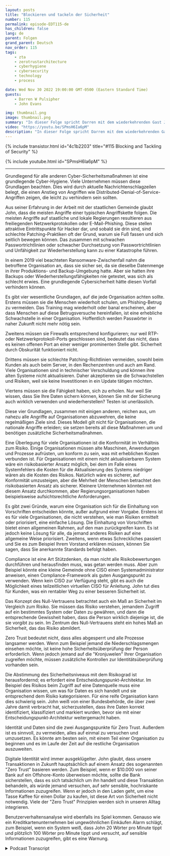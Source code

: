 ```yaml
---
layout: posts
title: "Blockieren und tackeln der Sicherheit"
number: 115
permalink: episode-EDT115-de
has_children: false
lang: de
parent: Folgen
grand_parent: Deutsch
nav_order: 115
tags:
    - zta
    - zerotrustarchitecture
    - cyberhygiene
    - cybersecurity
    - technology
    - process

date: Wed Nov 30 2022 19:00:00 GMT-0500 (Eastern Standard Time)
guests:
    - Darren W Pulsipher
    - John Evans

img: thumbnail.png
image: thumbnail.png
summary: "In dieser Folge spricht Darren mit dem wiederkehrenden Gast John Evans, Chief Technology Advisor bei World Wide Technology (WWT), über Cybersicherheit."
video: "https://youtu.be/SPmsH6Ia6pM"
description: "In dieser Folge spricht Darren mit dem wiederkehrenden Gast John Evans, Chief Technology Advisor bei World Wide Technology (WWT), über Cybersicherheit."
---
```


<div>
{% include transistor.html id="4c1b2203" title="#115 Blocking and Tackling of Security" %}

{% include youtube.html id="SPmsH6Ia6pM" %}
</div>

---

Grundlegend für alle anderen Cyber-Sicherheitsmaßnahmen ist eine grundlegende Cyber-Hygiene. Viele Unternehmen müssen diese Grundlagen beachten. Dies wird durch aktuelle Nachrichtenschlagzeilen belegt, die einen Anstieg von Angriffen wie Distributed-Denial-of-Service-Angriffen zeigen, die leicht zu verhindern sein sollten.

Aus seiner Erfahrung in der Arbeit mit der staatlichen Gemeinde glaubt John, dass die meisten Angriffe einer typischen Angriffskette folgen. Die meisten Angriffe auf staatliche und lokale Regierungen resultieren aus freiliegenden Netzwerkprotokollen oder E-Mail-Phishing. Diese stellen attraktive Eintrittspunkte für Hacker dar, und sobald sie drin sind, sind schlechte Patching-Praktiken oft der Grund, warum sie Fuß fassen und sich seitlich bewegen können. Das zusammen mit schwachen Passwortrichtlinien oder schwacher Durchsetzung von Passwortrichtlinien und Unfähigkeit zur Wiederherstellung kann zu einer Katastrophe führen.

In einem 2019 viel beachteten Ransomware-Zwischenfall nahm die betroffene Organisation an, dass sie sicher sei, da sie dieselbe Datenmenge in ihrer Produktions- und Backup-Umgebung hatte. Aber sie hatten ihre Backups oder Wiederherstellungsfähigkeiten nie getestet, was sich als schlecht erwies. Eine grundlegende Cybersicherheit hätte diesen Vorfall verhindern können.

Es gibt vier wesentliche Grundlagen, auf die jede Organisation achten sollte. Erstens müssen sie die Menschen wiederholt schulen, um Phishing-Betrug zu vermeiden. Das Training mag wiederholt oder banal erscheinen, aber dass Menschen auf diese Betrugsversuche hereinfallen, ist eine erhebliche Schwachstelle in einer Organisation. Hoffentlich werden Passwörter in naher Zukunft nicht mehr nötig sein.

Zweitens müssen sie Firewalls entsprechend konfigurieren; nur weil RTP- oder Netzwerkprotokoll-Ports geschlossen sind, bedeutet das nicht, dass es keinen offenen Port an einer weniger prominenten Stelle gibt. Sicherheit durch Obskurität funktioniert nicht.

Drittens müssen sie schlechte Patching-Richtlinien vermeiden, sowohl beim Kunden als auch beim Server, in den Rechenzentren und auch am Rand. Viele Organisationen sind in technischer Verschuldung und können ihre alten Systeme nicht aktualisieren. Daher akzeptieren sie die Schwachstellen und Risiken, weil sie keine Investitionen in ein Update tätigen möchten.

Viertens müssen sie die Fähigkeit haben, sich zu erholen. Nur weil Sie wissen, dass Sie Ihre Daten sichern können, können Sie mit der Sicherung auch wirklich verwenden und wiederherstellen? Testen ist unerlässlich.

Diese vier Grundlagen, zusammen mit einigen anderen, reichen aus, um nahezu alle Angriffe auf Organisationen abzuwehren, die keine regelmäßigen Ziele sind. Dieses Modell gilt nicht für Organisationen, die nationale Angriffe erleiden; sie setzen bereits all diese Maßnahmen um und benötigen zusätzliche Sicherheitsmaßnahmen.

Eine Überlegung für viele Organisationen ist die Konformität im Verhältnis zum Risiko. Einige Organisationen müssen alte Maschinen, Anwendungen und Prozesse aufrüsten, um konform zu sein, was mit erheblichen Kosten verbunden ist. Für Organisationen mit einem nicht aktualisierbaren System wäre ein risikobasierter Ansatz möglich, bei dem im Falle eines Systemfehlers die Kosten für die Aktualisierung des Systems niedriger wären als die Kosten des Risikos. Natürlich wäre es sicherer, auf Konformität umzusteigen, aber die Mehrheit der Menschen betrachtet den risikobasierten Ansatz als sicherer. Kleinere Unternehmen könnten mit diesem Ansatz durchkommen, aber Regierungsorganisationen haben beispielsweise aufsichtsrechtliche Anforderungen.

Es gibt zwei Gründe, warum eine Organisation sich für die Einhaltung von Vorschriften entscheiden könnte, außer aufgrund einer Vorgabe. Erstens ist es für viele Organisationen, die nicht verstehen, wie man Risiken ermittelt oder priorisiert, eine einfache Lösung. Die Einhaltung von Vorschriften bietet einen allgemeinen Rahmen, auf den man zurückgreifen kann. Es ist jedoch keine Lösung für alle, da jemand anderes Risiken auf eine allgemeine Weise priorisiert. Zweitens, wenn etwas Schreckliches passiert und Sie es zum Beispiel Ihrem Vorstand erklären müssen, können Sie sagen, dass Sie anerkannte Standards befolgt haben.

Compliance ist eine Art Stützdenken, da man nicht alle Risikobewertungen durchführen und herausfinden muss, was getan werden muss. Aber zum Beispiel könnte eine kleine Gemeinde ohne CISO einen Systemadministrator anweisen, einen Compliance-Framework als guten Ausgangspunkt zu verwenden. Wenn kein CISO zur Verfügung steht, gibt es auch die Möglichkeit eines teilzeitlichen virtuellen CISO für Anleitung. John tut dies für Kunden, was ein rentabler Weg zu einer besseren Sicherheit ist.

Das Konzept des Null-Vertrauens betrachtet auch ein Maß an Sicherheit im Vergleich zum Risiko. Sie müssen das Risiko verstehen, jemandem Zugriff auf ein bestimmtes System oder Daten zu gewähren, und dann die entsprechende Gewissheit haben, dass die Person wirklich diejenige ist, die sie vorgibt zu sein. Im Zentrum des Null-Vertrauens steht ein hohes Maß an Sicherheit, das das Risiko abmildert.

Zero Trust bedeutet nicht, dass alles abgesperrt und alle Prozesse langsamer werden. Wenn zum Beispiel jemand die Niederschlagsmengen einsehen möchte, ist keine hohe Sicherheitsüberprüfung der Person erforderlich. Wenn jedoch jemand auf die "Kronjuwelen" Ihrer Organisation zugreifen möchte, müssen zusätzliche Kontrollen zur Identitätsüberprüfung vorhanden sein.

Die Abstimmung des Sicherheitsniveaus mit dem Risikograd ist herausfordernd; es erfordert eine Entscheidungspunkt-Architektur. Im Beispiel des Risikos beim Zugriff auf eine Datenquelle muss eine Organisation wissen, um was für Daten es sich handelt und sie entsprechend dem Risiko kategorisieren. Für eine reife Organisation kann dies schwierig sein. John weiß von einer Bundesbehörde, die über zwei Jahre damit verbracht hat, sicherzustellen, dass ihre Daten korrekt identifiziert, klassifiziert und markiert wurden, bevor sie mit einer Entscheidungspunkt-Architektur weitergemacht haben.

Identität und Daten sind die zwei Ausgangspunkte für Zero Trust. Außerdem ist es sinnvoll, zu vermeiden, alles auf einmal zu versuchen und umzusetzen. Es könnte am besten sein, mit einem Teil einer Organisation zu beginnen und es im Laufe der Zeit auf die restliche Organisation auszuweiten.

Digitale Identität wird immer ausgeklügelter. John glaubt, dass unsere Transaktionen in Zukunft hauptsächlich auf einem Ansatz des sogenannten "Zero Trust" basieren werden. Zum Beispiel, wenn er $10.000 von seiner Bank auf ein Offshore-Konto überweisen möchte, sollte die Bank sicherstellen, dass es sich tatsächlich um ihn handelt und diese Transaktion behandeln, als würde jemand versuchen, auf sehr sensible, hochriskante Informationen zuzugreifen. Wenn er jedoch in den Laden geht, um eine Tasse Kaffee für einen Dollar zu kaufen, ist diese Art von Sicherheit nicht notwendig. Viele der "Zero Trust" Prinzipien werden sich in unseren Alltag integrieren.

Benutzerverhaltensanalyse wird ebenfalls ins Spiel kommen. Genauso wie ein Kreditkartenunternehmen bei ungewöhnlichen Einkäufen Alarm schlägt, zum Beispiel, wenn ein System weiß, dass John 20 Wörter pro Minute tippt und plötzlich 100 Wörter pro Minute tippt und versucht, auf sensible Informationen zuzugreifen, gibt es eine Warnung.



<details>
<summary> Podcast Transcript </summary>

<p></p>

</details>
